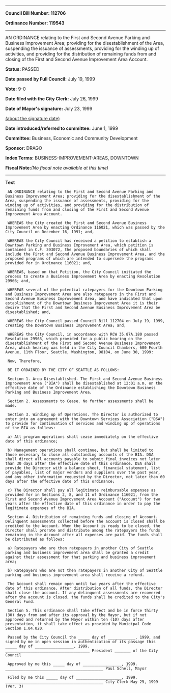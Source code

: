 

********

**Council Bill Number: 112706**
   
**Ordinance Number: 119543**
********

 AN ORDINANCE relating to the First and Second Avenue Parking and Business Improvement Area; providing for the disestablishment of the Area, suspending the issuance of assessments, providing for the winding up of activities, and providing for the distribution of remaining funds from and closing of the First and Second Avenue Improvement Area Account.

**Status:** PASSED
   
**Date passed by Full Council:** July 19, 1999
   
**Vote:** 9-0
   
**Date filed with the City Clerk:** July 26, 1999
   
**Date of Mayor's signature:** July 23, 1999
   
[(about the signature date)](/~public/approvaldate.htm)
   
   
   
**Date introduced/referred to committee:** June 1, 1999
   
**Committee:** Business, Economic and Community Development
   
**Sponsor:** DRAGO
   
   
**Index Terms:** BUSINESS-IMPROVEMENT-AREAS, DOWNTOWN

**Fiscal Note:**_(No fiscal note available at this time)_

********

**Text**
   
```
 AN ORDINANCE relating to the First and Second Avenue Parking and Business Improvement Area; providing for the disestablishment of the Area, suspending the issuance of assessments, providing for the winding up of activities, and providing for the distribution of remaining funds from and closing of the First and Second Avenue Improvement Area Account.

 WHEREAS the City created the First and Second Avenue Business Improvement Area by enacting Ordinance 116021, which was passed by the City Council on December 16, 1991; and,

 WHEREAS the City Council has received a petition to establish a Downtown Parking and Business Improvement Area, which petition is contained in C.F. 303072, the proposed boundaries of which shall include the First and Second Avenue Business Improvement Area, and the proposed programs of which are intended to supersede the programs provided for in Ordinance 116021; and,

 WHEREAS, based on that Petition, the City Council initiated the process to create a Business Improvement Area by enacting Resolution 29966; and,

 WHEREAS several of the potential ratepayers for the Downtown Parking and Business Improvement Area are also ratepayers in the First and Second Avenue Business Improvement Area, and have indicated that upon establishment of the Downtown Business Improvement Area it is their desire that the First and Second Avenue Business Improvement Area be disestablished; and,

 WHEREAS the City Council passed Council Bill 112704 on July 19, 1999, creating the Downtown Business Improvement Area; and,

 WHEREAS the City Council, in accordance with RCW 35.87A.180 passed Resolution 29963, which provided for a public hearing on the disestablishment of the First and Second Avenue Business Improvement Area, which hearing was held in the City Council Chambers, 600 Fourth Avenue, 11th Floor, Seattle, Washington, 98104, on June 30, 1999:

 Now, Therefore,

 BE IT ORDAINED BY THE CITY OF SEATTLE AS FOLLOWS:

 Section 1. Area Disestablished. The First and Second Avenue Business Improvement Area ("BIA") shall be disestablished at 12:01 a.m. on the effective date of the Ordinance establishing the Downtown Business Parking and Business Improvement Area.

 Section 2. Assessments to Cease. No further assessments shall be made.

 Section 3. Winding up of Operations. The Director is authorized to enter into an agreement with the Downtown Services Association ("DSA") to provide for continuation of services and winding up of operations of the BIA as follows:

 a) All program operations shall cease immediately on the effective date of this ordinance;

 b) Management operations shall continue, but shall be limited to those necessary to close all outstanding accounts of the BIA. DSA shall direct all accounts payable to submit final invoices not later than 30 days after the effective date of this ordinance. DSA shall provide the Director with a balance sheet, financial statement, list of payables, list of major vendors and suppliers over the past year, and any other information requested by the Director, not later than 60 days after the effective date of this ordinance;

 c) The Director shall pay all legitimate reimbursable expenses as provided for in Sections 2, 8, and 11 of Ordinance 116021, from the First and Second Avenue Improvement Area Account ("Account") for two years after the effective date of this ordinance in order to pay the legitimate expenses of the BIA.

 Section 4. Distribution of remaining funds and closing of Account. Delinquent assessments collected before the account is closed shall be credited to the Account. When the Account is ready to be closed, the Director shall prorate and distribute among the ratepayers the funds remaining in the Account after all expenses are paid. The funds shall be distributed as follows:

 a) Ratepayers who are then ratepayers in another City of Seattle parking and business improvement area shall be granted a credit against their assessment for that parking and business improvement area;

 b) Ratepayers who are not then ratepayers in another City of Seattle parking and business improvement area shall receive a refund.

 The Account shall remain open until two years after the effective date of this ordinance. After distribution of all funds, the Director shall close the account. If any delinquent assessments are recovered after the account is closed, the funds shall be credited to the City's General Fund.

 Section 5. This ordinance shall take effect and be in force thirty (30) days from and after its approval by the Mayor, but if not approved and returned by the Mayor within ten (10) days after presentation, it shall take effect as provided by Municipal Code Section 1.04.020.

 Passed by the City Council the _____ day of ____________, 1999, and signed by me in open session in authentication of its passage this _____ day of _________________, 1999. _____________________________________ President _______ of the City Council

 Approved by me this _____ day of _________________, 1999. ___________________________________________ Paul Schell, Mayor

 Filed by me this _____ day of ____________________, 1999. ___________________________________________ City Clerk May 25, 1999 (Ver. 3)

```
